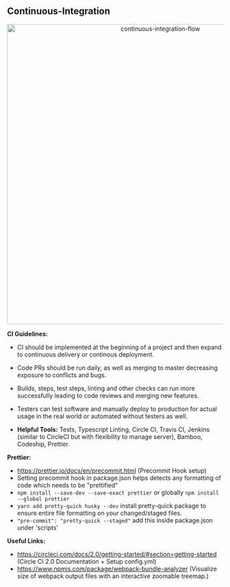## Continuous-Integration

<p align="center">
<img width="700" alt="continuous-integration-flow" src="https://user-images.githubusercontent.com/34965292/66897079-160e6900-efab-11e9-840b-7bb7f4379208.png">
</p>

**CI Guidelines:**

- CI should be implemented at the beginning of a project and then expand to continuous delivery or continous deployment.
- Code PRs should be run daily, as well as merging to master decreasing exposure to conflicts and bugs.  
- Builds, steps, test steps, linting and other checks can run more successfully leading to code reviews and merging new features.
- Testers can test software and manually deploy to production for actual usage in the real world or automated without testers as well.



- **Helpful Tools:** Tests, Typescript Linting, Circle CI, Travis CI, Jenkins (similar to CircleCI but with flexibility to manage server), Bamboo, Codeship, Prettier.

**Prettier:**
 - https://prettier.io/docs/en/precommit.html (Precommit Hook setup)
 - Setting precommit hook in package.json helps detects any formatting of code which needs to be "prettified"
 - ``npm install --save-dev --save-exact prettier`` or globally ``npm install --global prettier``
 - ``yarn add pretty-quick husky --dev`` install pretty-quick package to ensure entire file formatting on your changed/staged files.
 - ``"pre-commit": "pretty-quick --staged"`` add this inside package.json under 'scripts'


 

**Useful Links:**

- https://circleci.com/docs/2.0/getting-started/#section=getting-started (Circle CI 2.0 Documentation + Setup config.yml)
- https://www.npmjs.com/package/webpack-bundle-analyzer (Visualize size of webpack output files with an interactive zoomable treemap.)

